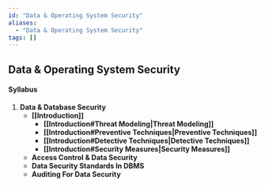 ```yaml
---
id: "Data & Operating System Security"
aliases:
  - "Data & Operating System Security"
tags: []
---
```

## Data & Operating System Security

#### Syllabus
1. **Data & Database Security**
    + **[[Introduction]]**
        + **[[Introduction#Threat Modeling|Threat Modeling]]**
        + **[[Introduction#Preventive Techniques|Preventive Techniques]]**
        + **[[Introduction#Detective Techniques|Detective Techniques]]**
        + **[[Introduction#Security Measures|Security Measures]]**
    + **Access Control & Data Security**
    + **Data Security Standards In DBMS**
    + **Auditing For Data Security**
